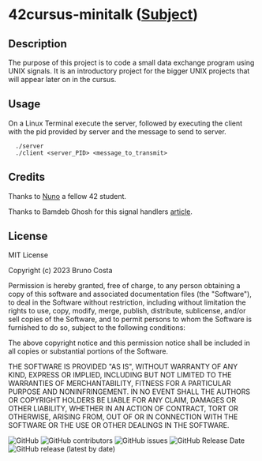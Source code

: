 # 42cursus-minitalk ([Subject](https://cdn.intra.42.fr/pdf/pdf/57707/en.subject.pdf))

## Description
The purpose of this project is to code a small data exchange program using UNIX signals. It is an introductory project for the bigger UNIX projects that will appear later on in the cursus.

## Usage

On a Linux Terminal execute the server, followed by executing the client with the pid provided by server and the message to send to server.

```unix
  ./server
  ./client <server_PID> <message_to_transmit>
```

## Credits

Thanks to [Nuno](https://github.com/Kuninoto) a fellow 42 student.

Thanks to Bamdeb Ghosh for this signal handlers [article](https://linuxhint.com/signal_handlers_c_programming_language/).

## License

MIT License

Copyright (c) 2023 Bruno Costa

Permission is hereby granted, free of charge, to any person obtaining a copy
of this software and associated documentation files (the "Software"), to deal
in the Software without restriction, including without limitation the rights
to use, copy, modify, merge, publish, distribute, sublicense, and/or sell
copies of the Software, and to permit persons to whom the Software is
furnished to do so, subject to the following conditions:

The above copyright notice and this permission notice shall be included in all
copies or substantial portions of the Software.

THE SOFTWARE IS PROVIDED "AS IS", WITHOUT WARRANTY OF ANY KIND, EXPRESS OR
IMPLIED, INCLUDING BUT NOT LIMITED TO THE WARRANTIES OF MERCHANTABILITY,
FITNESS FOR A PARTICULAR PURPOSE AND NONINFRINGEMENT. IN NO EVENT SHALL THE
AUTHORS OR COPYRIGHT HOLDERS BE LIABLE FOR ANY CLAIM, DAMAGES OR OTHER
LIABILITY, WHETHER IN AN ACTION OF CONTRACT, TORT OR OTHERWISE, ARISING FROM,
OUT OF OR IN CONNECTION WITH THE SOFTWARE OR THE USE OR OTHER DEALINGS IN THE
SOFTWARE.

![GitHub](https://img.shields.io/github/license/BrunoCostaGH/42cursus-minitalk?style=for-the-badge)
![GitHub contributors](https://img.shields.io/github/contributors/BrunoCostaGH/42cursus-minitalk?style=for-the-badge)
![GitHub issues](https://img.shields.io/github/issues/BrunoCostaGH/42cursus-minitalk?style=for-the-badge)
![GitHub Release Date](https://img.shields.io/github/release-date/BrunoCostaGH/42cursus-minitalk?style=for-the-badge)
![GitHub release (latest by date)](https://img.shields.io/github/v/release/BrunoCostaGH/42cursus-minitalk?style=for-the-badge)
